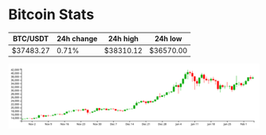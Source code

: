# Bitcoin Stats

BTC/USDT|24h change|24h high|24h low|
|---|---|---|---|
|$37483.27|0.71%|$38310.12|$36570.00|

<img src="./chart.svg">
